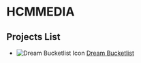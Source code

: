 # HCMMEDIA

## Projects List

- ![Dream Bucketlist Icon](https://img.icons8.com/?size=32&id=8Cpx9JrEbpOM&format=png&color=000000) [Dream Bucketlist](https://github.com/bogdanalin92/DreamBucketList)
